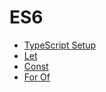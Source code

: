 # ES6

- [TypeScript Setup]()
- [Let](https://github.com/hirokoymj/ES6/blob/master/Let.md)
- [Const](https://github.com/hirokoymj/ES6/blob/master/const.md)
- [For Of](https://github.com/hirokoymj/ES6/blob/master/ForOf.md)